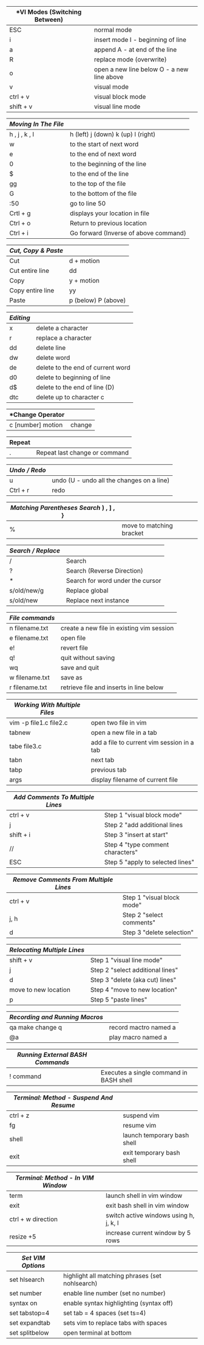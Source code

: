 | *VI Modes (Switching Between)                                              || 
|----------------------|------------------------------------------------------|
| ESC                  | normal mode                                          |
| i                    | insert mode   I - beginning of line                  |
| a                    | append        A - at end of the line                 |
| R                    | replace mode (overwrite)                             |
| o                    | open a new line below   O - a new line above         |
| v                    | visual mode                                          |
| ctrl + v             | visual block mode                                    |
| shift + v            | visual line mode                                     |


| *Moving In The File*                                              || 
|----------------------|---------------------------------------------|
| h , j , k , l        | h (left)   j (down)   k (up)   l (right)    |
| w                    | to the start of next word                   |
| e                    | to the end of next word                     |
| 0                    | to the beginning of the line                |
| $                    | to the end of the line                      |
| gg                   | to the top of the file                      |
| G                    | to the bottom of the file                   |
| :50                  | go to line 50                               |
| Crtl + g             | displays your location in file              |
| Ctrl + o             | Return to previous location                 |
| Ctrl + i             | Go forward (Inverse of above command)       |


| *Cut, Copy & Paste*                                               || 
|----------------------|---------------------------------------------|
| Cut                  | d + motion                                  |
| Cut entire line      | dd
| Copy                 | y + motion                                  |
| Copy entire line     | yy                                          |
| Paste                | p (below)  P (above)                        |


| *Editing*                                                         || 
|----------------------|---------------------------------------------|
| x                    | delete a character                          |
| r                    | replace a character                         |
| dd                   | delete line                                 |
| dw                   | delete word                                 |
| de                   | delete to the end of current word           |
| d0                   | delete to beginning of line                 |
| d$                   | delete to the end of line  (D)              |
| dtc                  | delete up to character c                    |


| *Change Operator                                                  || 
|----------------------|---------------------------------------------|
| c [number] motion    | change                                      |


| Repeat                                                            || 
|----------------------|---------------------------------------------|
| .                    | Repeat last change or command               |            


| *Undo / Redo*                                                     || 
|----------------------|---------------------------------------------|
| u                    | undo  (U - undo all the changes on a line)  |
| Ctrl + r             | redo                                        |


| *Matching Parentheses Search* ) , ] , }                           || 
|----------------------|---------------------------------------------|
| %                    | move to matching bracket                    |


| *Search / Replace*                                                || 
|----------------------|---------------------------------------------|
| /                    | Search                                      |
| ?                    | Search (Reverse Direction)                  |
| *                    | Search for word under the cursor            |
| s/old/new/g          | Replace global                              |
| s/old/new            | Replace next instance                       |


| *File commands*                                                   || 
|----------------------|---------------------------------------------|
| n filename.txt       | create a new file in existing vim session   |
| e filename.txt       | open file                                   |
| e!                   | revert file                                 |
| q!                   | quit without saving                         |
| wq                   | save and quit                               |
| w filename.txt       | save as                                     |
| r filename.txt       | retrieve file and inserts in line below     |  


| *Working With Multiple Files*                                       || 
|------------------------|---------------------------------------------|
| vim -p file1.c file2.c | open two file in vim                        |
| tabnew                 | open a new file in a tab                    |
| tabe file3.c           | add a file to current vim session in a tab  |
| tabn                   | next tab                                    |
| tabp                   | previous tab                                |
| args                   | display filename of current file            |


| *Add Comments To Multiple Lines*                                        || 
|------------------------|---------------------------------------------|
| ctrl + v               | Step 1 "visual block mode"                  |
| j                      | Step 2 "add additional lines                |
| shift + i              | Step 3 "insert at start"                    |
| //                     | Step 4 "type comment characters"            |
| ESC                    | Step 5  "apply to selected lines"           |


| *Remove Comments From Multiple Lines*                               || 
|------------------------|---------------------------------------------|
| ctrl + v               | Step 1 "visual block mode"                  |
| j, h                   | Step 2 "select comments"                    |
| d                      | Step 3 "delete selection"                   |

| *Relocating Multiple Lines*                                         || 
|------------------------|---------------------------------------------|
| shift + v              | Step 1 "visual line mode"                   |
| j                      | Step 2 "select additional lines"            |
| d                      | Step 3 "delete (aka cut) lines"             |
| move to new location   | Step 4 "move to new location"               |
| p                      | Step 5 "paste lines"

| *Recording and Running Macros*                                    || 
|----------------------|---------------------------------------------|
| qa make change q     | record mactro named a                       |
| @a                   | play macro named a                          |

| *Running External BASH Commands*                                  || 
|----------------------|---------------------------------------------|
| ! command            | Executes a single command in BASH shell     |

| *Terminal: Method - Suspend And Resume*                           || 
|----------------------|---------------------------------------------|
| ctrl + z             | suspend vim                                 |
| fg                   | resume vim                                  |
| shell                | launch temporary bash shell                 |
| exit                 | exit temporary bash shell                   |


| *Terminal: Method - In VIM Window*                                || 
|----------------------|---------------------------------------------|
| term                 | launch shell in vim window                  |
| exit                 | exit bash shell in vim window               |
| ctrl + w  direction  | switch active windows using h, j, k, l      |
| resize +5            | increase current window by 5 rows           |



| *Set VIM Options*                                                      || 
|----------------------|--------------------------------------------------|
| set hlsearch         | highlight all matching phrases  (set nohlsearch) |
| set number           | enable line number              (set no number)  |
| syntax on            | enable syntax highlighting      (syntax off)     |
| set tabstop=4        | set tab = 4 spaces              (set ts=4)       |
| set expandtab        | sets vim to replace tabs with spaces             |
| set splitbelow       | open terminal at bottom                          |

